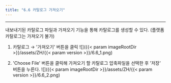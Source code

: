 ```yaml
---
title: "6.6 카탈로그 가져오기"
---
```


---
내보내기된 카탈로그 파일과 가져오기 기능을 통해 카탈로그를 생성할 수 있다. \(플랫폼 카탈로그는 가져오기 불가\)

1. 카탈로그 → '가져오기' 버튼을 클릭
    ![]({{< param imageRootDir >}}/assets/ZH/{{< param version >}}/6.6_1.png)

2. 'Choose File' 버튼을 클릭해 가져오기 할 카탈로그 압축파일을 선택한 후 '저장' 버튼을 누른다.
    ![]({{< param imageRootDir >}}/assets/ZH/{{< param version >}}/6.6_2.png)
